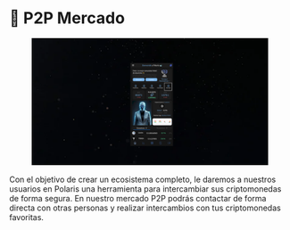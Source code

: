 # 📑 P2P Mercado

<figure><img src="../../../../../.gitbook/assets/image (2) (1) (1).png" alt=""><figcaption></figcaption></figure>

Con el objetivo de crear un ecosistema completo, le daremos a nuestros usuarios en Polaris una herramienta para intercambiar sus criptomonedas de forma segura. En nuestro mercado P2P podrás contactar de forma directa con otras personas y realizar intercambios con tus criptomonedas favoritas.
